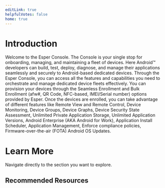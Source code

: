 ```yaml
---
editLink: true
helpfulVotes: false
home: true
---
```

# Introduction

Welcome to the Esper Console. The Console is your single stop for onboarding, managing, and maintaining a fleet of devices. Here Android™ developers can build, test, deploy, diagnose, and manage their applications seamlessly and securely to Android-based dedicated devices. Through the Esper Console, you can access all the features and capabilities you need to orchestrate and manage dedicated device fleets effectively. You can provision your devices through the Seamless Enrollment and Bulk Enrollment (afw#, QR Code, NFC-based, IMEI/Serial number) options provided by Esper. Once the devices are enrolled, you can take advantage of different features like Remote View and Remote Control, Device Monitoring, Device Groups, Device Graphs, Device Security State Assessment, Unlimited Private Application Storage, Unlimited Application Versions, Android Enterprise (AKA Android for Work), Application Install Scheduler, Application Management, Enforce compliance policies, Firmware-over-the-air (FOTA) Android OS Updates.

# Learn More
Navigate directly to the section you want to explore. 


<div class="flex flex-wrap -mx-1">
    <LinkPanel 
    title="Dashboard"
    icon="/icons/homepage/dashboard.png"
    subtitle=" The Esper Console Homepage that provides comprehensive information about your fleet of Android devices."
     link="/dashboard/" 
      />
    <LinkPanel 
    title="Provisioning methods"
    icon="/icons/homepage/provision_blog.png"
    subtitle="Various methods you could use to enroll devices to Esper platform."
     link="/provisioning-methods/" 
      />
      <LinkPanel 
    title="Provisioning Templates"
    icon="/icons/homepage/templates.png"
    subtitle="Learn about enrolling multiple devices with a specific configuration here."
     link="/provisioning-template/" 
      />
      <LinkPanel 
    title="Apps"
    icon="/icons/homepage/apps.png"
    subtitle="Learn about managing Enterprise and Google Play Store Applications here."
     link="/apps/" 
      />
</div>

## Recommended Resources

<div class="sm:flex sm:flex-wrap">
    <div class="py-1 sm:w-1/2 sm:py-0">
        <IconLink title="Esper Blog"
            subtitle="Read articles published by Esper team."
            link="https://blog.esper.io"
            icon="/icons/icon-knowledge-base.svg"
            icon-size="large"
        />
    </div>
    <div class="py-1 sm:w-1/2 sm:py-0">
        <IconLink title="Twitter"
            subtitle="Catch up on the latest tweets from Esper."
            link="https://twitter.com/esperdev"
            icon="/icons/icon-twitter.svg"
            icon-size="large"
        />
    </div>
    <div class="py-1 sm:w-1/2 sm:py-0">
        <IconLink title="API Documentation"
            subtitle="Learn more about Esper APIs."
            link="https://api.esper.io/"
            icon="/icons/link-list.svg"
            icon-size="large"
        />
    </div>
    <div class="py-1 sm:w-1/2 sm:py-0">
        <IconLink title="Extended Documentation"
            subtitle="Read about other Esper components - API, SDK, CLI, etc"
            link="https://docs.esper.io"
            icon="/icons/icon-knowledge-base.svg"
            icon-size="large"
        />
    </div>
</div>
